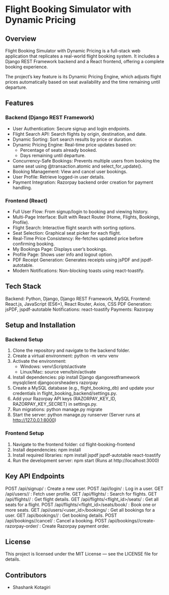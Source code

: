# Flight Booking Simulator with Dynamic Pricing

## Overview
Flight Booking Simulator with Dynamic Pricing is a full-stack web application that replicates a real-world flight booking system. It includes a Django REST Framework backend and a React frontend, offering a complete booking experience.

The project’s key feature is its Dynamic Pricing Engine, which adjusts flight prices automatically based on seat availability and the time remaining until departure.

## Features

### Backend (Django REST Framework)
- User Authentication: Secure signup and login endpoints.
- Flight Search API: Search flights by origin, destination, and date.
- Dynamic Sorting: Sort search results by price or duration.
- Dynamic Pricing Engine: Real-time price updates based on:
  - Percentage of seats already booked.
  - Days remaining until departure.
- Concurrency-Safe Bookings: Prevents multiple users from booking the same seat using @transaction.atomic and select_for_update().
- Booking Management: View and cancel user bookings.
- User Profile: Retrieve logged-in user details.
- Payment Integration: Razorpay backend order creation for payment handling.

### Frontend (React)
- Full User Flow: From signup/login to booking and viewing history.
- Multi-Page Interface: Built with React Router (Home, Flights, Bookings, Profile).
- Flight Search: Interactive flight search with sorting options.
- Seat Selection: Graphical seat picker for each flight.
- Real-Time Price Consistency: Re-fetches updated price before confirming booking.
- My Bookings Page: Displays user’s bookings.
- Profile Page: Shows user info and logout option.
- PDF Receipt Generation: Generates receipts using jsPDF and jspdf-autotable.
- Modern Notifications: Non-blocking toasts using react-toastify.

## Tech Stack
Backend: Python, Django, Django REST Framework, MySQL
Frontend: React.js, JavaScript (ES6+), React Router, Axios, CSS
PDF Generation: jsPDF, jspdf-autotable
Notifications: react-toastify
Payments: Razorpay

## Setup and Installation

### Backend Setup
1. Clone the repository and navigate to the backend folder.
2. Create a virtual environment:
   python -m venv venv
3. Activate the environment:
   - Windows: venv\Scripts\activate
   - Linux/Mac: source venv/bin/activate
4. Install dependencies:
   pip install Django djangorestframework mysqlclient djangocorsheaders razorpay
5. Create a MySQL database (e.g., flight_booking_db) and update your credentials in flight_booking_backend/settings.py.
6. Add your Razorpay API keys (RAZORPAY_KEY_ID, RAZORPAY_KEY_SECRET) in settings.py.
7. Run migrations:
   python manage.py migrate
8. Start the server:
   python manage.py runserver
   (Server runs at http://127.0.0.1:8000)

### Frontend Setup
1. Navigate to the frontend folder:
   cd flight-booking-frontend
2. Install dependencies:
   npm install
3. Install required libraries:
   npm install jspdf jspdf-autotable react-toastify
4. Run the development server:
   npm start
   (Runs at http://localhost:3000)

## Key API Endpoints
POST /api/signup/ : Create a new user.
POST /api/login/ : Log in a user.
GET /api/users/<id>/ : Fetch user profile.
GET /api/flights/ : Search for flights.
GET /api/flights/<id>/ : Get flight details.
GET /api/flights/<flight_id>/seats/ : Get all seats for a flight.
POST /api/flights/<flight_id>/seats/book/ : Book one or more seats.
GET /api/users/<user_id>/bookings/ : Get all bookings for a user.
GET /api/bookings/<id>/ : Get booking details.
POST /api/bookings/<id>/cancel/ : Cancel a booking.
POST /api/bookings/<id>/create-razorpay-order/ : Create Razorpay payment order.

## License
This project is licensed under the MIT License — see the LICENSE file for details.

## Contributors
- Shashank Kotagiri
